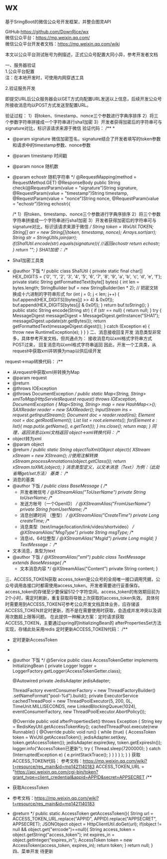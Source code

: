 # wx
基于SringBoot的微信公众号开发框架，并整合图灵API

GitHub:https://github.com/DownRice/wx</br>
微信公众平台：https://mp.weixin.qq.com/</br>
微信公众平台开发者文档：https://mp.weixin.qq.com/wiki</br>

本文以公众平台测试账号为例描述，正式公众号配置大同小异，参考开发者文档</br>

一、服务器验证</br>
1.公众平台配置</br>
注：在本地开发时，可使用内网穿透工具</br>

2.验证服务开发</br>

即提交URL后公众服务器会以GET方式向配置URL发送以上信息，后续开发公众号所接收消息均以POST方式发送至配置URL。</br>

验证过程：
        1）将token、timestamp、nonce三个参数进行字典序排序
        2）将三个参数字符串拼接成一个字符串进行sha1加密
        3）开发者获得加密后的字符串可与signature对比，标识该请求来源于微信
验证代码：
/**
 *
 * @param signature 微信加密签名，signature结合了开发者填写的token参数和请求中的timestamp参数、nonce参数
 * @param timestamp 时间戳
 * @param nonce     随机数
 * @param echostr   随机字符串
 */
@RequestMapping(method = RequestMethod.GET)
@ResponseBody
public String check(@RequestParam(value = "signature")String signature, @RequestParam(value = "timestamp")String timestamp,
                  @RequestParam(value = "nonce")String nonce, @RequestParam(value = "echostr")String echostr){

    /*
    1）将token、timestamp、nonce三个参数进行字典序排序
    2）将三个参数字符串拼接成一个字符串进行sha1加密
    3）开发者获得加密后的字符串可与signature对比，标识该请求来源于微信
     */
    String token = WxUtil.TOKEN;
    String[] arr = new String[]{token, timestamp, nonce};
    Arrays.sort(arr);
    String str = StringUtils.join(arr);
    if(Sha1Util.encode(str).equals(signature)){
        //返回echostr
        return echostr;
    }
    return "";
}
SHA1加密：
/**
 * Sha1加密工具类
 * @author 下饭
 */
public class Sha1Util {
    private static final char[] HEX_DIGITS = {'0', '1', '2', '3', '4', '5',
            '6', '7', '8', '9', 'a', 'b', 'c', 'd', 'e', 'f'};
    private static String getFormattedText(byte[] bytes) {
        int len = bytes.length;
        StringBuilder buf = new StringBuilder(len * 2);
        // 把密文转换成十六进制的字符串形式
        for (int j = 0; j < len; j++) {
            buf.append(HEX_DIGITS[(bytes[j] >> 4) & 0x0f]);
            buf.append(HEX_DIGITS[bytes[j] & 0x0f]);
        }
        return buf.toString();
    }
    public static String encode(String str) {
        if (str == null) {
            return null;
        }
        try {
            MessageDigest messageDigest = MessageDigest.getInstance("SHA1");
            messageDigest.update(str.getBytes());
            return getFormattedText(messageDigest.digest());
        } catch (Exception e) {
            throw new RuntimeException(e);
        }
    }
}
二、消息接收回复开发
消息类型非常多，具体参考开发文档，但共通点为：
接收消息均以xml格式字符串方式POST过来，
回复消息均以xml格式字符串返回
因此，开发一个工具类，从request中获取xml并转换为map以供后续开发

request->map转换代码：
/**
 * 从request中获取xml并转换为Map
 * @param request
 * @return
 * @throws IOException
 * @throws DocumentException
 */
public static Map<String, String> xmlToMap(HttpServletRequest request) throws IOException, DocumentException {
    Map<String, String> map = new HashMap<>();
    SAXReader reader = new SAXReader();
    InputStream ins = request.getInputStream();
    Document doc = reader.read(ins);
    Element root = doc.getRootElement();
    List<Element> list = root.elements();
    for(Element e : list){
        map.put(e.getName(), e.getText());
    }
    ins.close();
    return map;
}
同理，返回消息以xml文档返回
object->xml转换代码：
/**
 * object转为xml
 * @param object
 * @return
 */
public static String objectToXml(Object object){
    XStream xStream = new XStream();
    //使用注解转换
    xStream.processAnnotations(object.getClass());
    return xStream.toXML(object);
}
消息类型定义，以文本消息（Text）为例：（此处省略get/set方法）
基类：
/**
 * 消息的基类
 * @author 下饭
 */
public class BaseMessage {
    /**
     * 开发者微信号
     */
    @XStreamAlias("ToUserName")
    private String toUserName;
    /**
     * 发送方帐号（一个OpenID）
     */
    @XStreamAlias("FromUserName")
    private String fromUserName;
    /**
     * 消息创建时间 （整型）
     */
    @XStreamAlias("CreateTime")
    private Long createTime;
    /**
     * 消息类型（text/image/location/link/video/shortvideo）
     */
    @XStreamAlias("MsgType")
    private String msgType;
    /**
     * 消息id，64位整型
     */
    @XStreamAlias("MsgId")
    private Long msgId;
}
TextMessage：
/**
 * 文本消息，类型为text
 * @author 下饭
 */
@XStreamAlias("xml")
public class TextMessage extends BaseMessage{
    /**
     * 文本消息内容
     */
    @XStreamAlias("Content")
    private String content;
}

三、ACCESS_TOKEN获取
access_token是公众号的全局唯一接口调用凭据，公众号调用各接口时都需使用access_token。开发者需要进行妥善保存。access_token的存储至少要保留512个字符空间。access_token的有效期目前为2个小时，需定时刷新，重复获取将导致上次获取的access_token失效。
具体何时需要用到ACCESS_TOKEN可参考公众开发文档具体业务，应存储该ACCESS_TOKEN并定时更新，而不是在需要使用时获取，会造成并发冲突以及调用次数超上限等问题。
在此提供一种解决方案：定时请求获取ACCESS_TOKEN，主要通过spring的InitializingBean的 afterPropertiesSet方法实现，存储此处采用redis
定时更新ACCESS_TOKEN代码：
/**
 * 定时更新AccessToken
 *
 * @author 下饭
 */
@Service
public class AccessTokenGetter implements InitializingBean {
    private Logger logger = LoggerFactory.getLogger(AccessTokenGetter.class);

    @Autowired
    private JedisAdapter jedisAdapter;

    ThreadFactory eventConsumerFactory = new ThreadFactoryBuilder()
            .setNameFormat("pool-%d").build();
    private ExecutorService cachedThreadPool = new ThreadPoolExecutor(5, 200,
            0L, TimeUnit.MILLISECONDS, new LinkedBlockingQueue<Runnable>(1024), eventConsumerFactory,
            new ThreadPoolExecutor.AbortPolicy());

    @Override
    public void afterPropertiesSet() throws Exception {
        String key = RedisKeyUtil.getAccessTokenKey();
        cachedThreadPool.execute(new Runnable() {
                                     @Override
                                     public void run() {
                                         while (true) {
                                             AccessToken token = WxUtil.getAccessToken();
                                             jedisAdapter.set(key, token.getAccessToken());
                                             jedisAdapter.expire(key, token.getExpiresIn());
                                             logger.info("AccessToken已更新");
                                             try {
                                                 Thread.sleep(7200000);
                                             } catch (InterruptedException e) {
                                                 e.printStackTrace();
                                             }
                                         }
                                     }
                                 }
        );
    }
}
获取ACCESS_TOKEN代码：
参考文档：https://mp.weixin.qq.com/wiki?t=resource/res_main&id=mp1421140183
ACCESS_TOKEN_URL = "https://api.weixin.qq.com/cgi-bin/token?grant_type=client_credential&appid=APPID&secret=APPSECRET
/**
 * 获取AccessToken
 * 参考文档：https://mp.weixin.qq.com/wiki?t=resource/res_main&id=mp1421140183
 * @return
 */
public static AccessToken getAccessToken(){
    String url = ACCESS_TOKEN_URL.replace("APPID", APPID).replace("APPSECRET", APPSECRET);
    JSONObject object = HttpClientUtil.doGet(url);
    if(object != null && object.get("errcode")==null){
        String access_token = object.getString("access_token");
        int expires_in = object.getInteger("expires_in");
        AccessToken token = new AccessToken(access_token, expires_in);
        return token;
    }
    return null;
}
四、菜单开发
待更新
